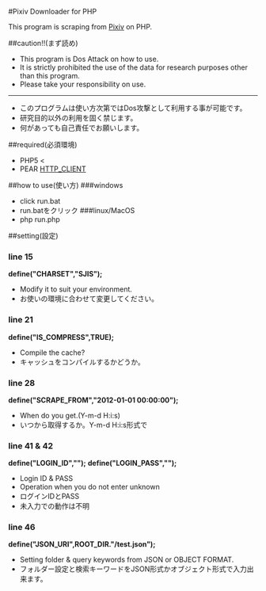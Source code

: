 #Pixiv Downloader for PHP

This program is scraping from [Pixiv](http://www.pixiv.net) on PHP.



##caution!!(まず読め)
* This program is Dos Attack on how to use.
* It is strictly prohibited the use of the data for research purposes other than this program.
* Please take your responsibility on use.
---
* このプログラムは使い方次第ではDos攻撃として利用する事が可能です。
* 研究目的以外の利用を固く禁じます。
* 何があっても自己責任でお願いします。

##required(必須環境)
- PHP5 <
- PEAR [HTTP_CLIENT](http://pear.php.net/package/HTTP_Client/redirected)

##how to use(使い方)
###windows
- click run.bat
- run.batをクリック
###linux/MacOS
- php run.php

##setting(設定)


### line 15

__define("CHARSET","SJIS");__

* Modify it to suit your environment.
* お使いの環境に合わせて変更してください。

### line 21

__define("IS_COMPRESS",TRUE);__

* Compile the cache?
* キャッシュをコンパイルするかどうか。

### line 28

__define("SCRAPE_FROM","2012-01-01 00:00:00");__

* When do you get.(Y-m-d H:i:s)
* いつから取得するか。Y-m-d H:i:s形式で

### line 41 & 42

__define("LOGIN_ID","");__
__define("LOGIN_PASS","");__

* Login ID & PASS
* Operation when you do not enter unknown
* ログインIDとPASS
* 未入力での動作は不明

### line 46

__define("JSON_URI",ROOT_DIR."/test.json");__

* Setting folder & query keywords from JSON or OBJECT FORMAT.
* フォルダー設定と検索キーワードをJSON形式かオブジェクト形式で入力出来ます。